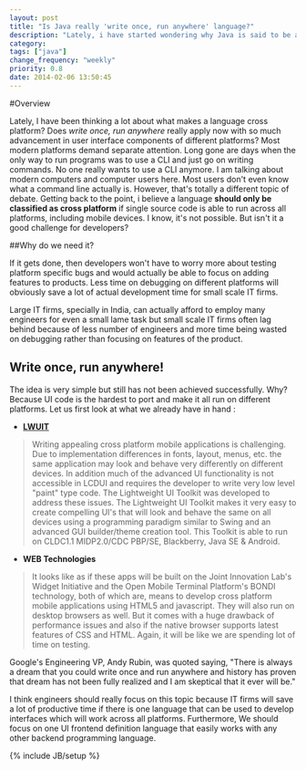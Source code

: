 ```yaml
---
layout: post
title: "Is Java really 'write once, run anywhere' language?"
description: "Lately, i have started wondering why Java is said to be all shiny and that applications will work across all platforms. Do we need a new definition for declaring a language as cross platform? Go on and read."
category: 
tags: ["java"]
change_frequency: "weekly"
priority: 0.8
date: 2014-02-06 13:50:45
---
```


#Overview

Lately, I have been thinking a lot about what makes a language cross platform? Does *write once, run anywhere* really apply now with so much advancement in user interface components of different platforms? Most modern platforms demand separate attention. Long gone are days when the only way to run programs was to use a CLI and just go on writing commands. No one really wants to use a CLI anymore. I am talking about modern computers and computer users here. Most users don't even know what a command line actually is. However, that's totally a different topic of debate. Getting back to the point, i believe a language **should only be classified as cross platform** if single source code is able to run across all platforms, including mobile devices. I know, it's not possible. But isn't it a good challenge for developers? 

##Why do we need it?

If it gets done, then developers won't have to worry more about testing platform specific bugs and would actually be able to focus on adding features to products. Less time on debugging on different platforms will obviously save a lot of actual development time for small scale IT firms.

Large IT firms, specially in India, can actually afford to employ many engineers for even a small lame task but small scale IT firms often lag behind because of less number of engineers and more time being wasted on debugging rather than focusing on features of the product.

## Write once, run anywhere!

The idea is very simple but still has not been achieved successfully. Why? Because UI code is the hardest to port and make it all run on different platforms. Let us first look at what we already have in hand :

 - **[LWUIT](https://lwuit.java.net/)** 

> Writing appealing cross platform mobile applications is challenging. Due to implementation differences in fonts, layout, menus, etc. the same application may look and behave very differently on different devices. In addition much of the advanced UI functionality is not accessible in LCDUI and requires the developer to write very low level "paint" type code. The Lightweight UI Toolkit was developed to address these issues. The Lightweight UI Toolkit makes it very easy to create compelling UI's that will look and behave the same on all devices using a programming paradigm similar to Swing and an advanced GUI builder/theme creation tool. This Toolkit is able to run on CLDC1.1 MIDP2.0/CDC PBP/SE, Blackberry, Java SE & Android.

 - **WEB Technologies**

> It looks like as if these apps will be built on the Joint Innovation Lab's Widget Initiative and the Open Mobile Terminal Platform's BONDI technology, both of which are, means to develop cross platform mobile applications using HTML5 and javascript. They will also run on desktop browsers as well. But it comes with a huge drawback of performance issues and also if the native browser supports latest features of CSS and HTML. Again, it will be like we are spending lot of time on testing.

Google's Engineering VP, Andy Rubin, was quoted saying, "There is always a dream that you could write once and run anywhere and history has proven that dream has not been fully realized and I am skeptical that it ever will be." 

I think engineers should really focus on this topic because IT firms will save a lot of productive time if there is one language that can be used to develop interfaces which will work across all platforms. Furthermore, We should focus on one UI frontend definition language that easily works with any other backend programming language. 
 
{% include JB/setup %}
